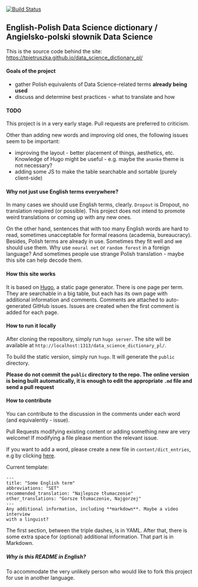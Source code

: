 [![Build Status](https://travis-ci.org/tpietruszka/data_science_dictionary_pl.svg?branch=master)](https://travis-ci.org/tpietruszka/data_science_dictionary_pl)

## English-Polish Data Science dictionary / Angielsko-polski słownik Data Science

This is the source code behind the site: https://tpietruszka.github.io/data_science_dictionary_pl/

#### Goals of the project

- gather Polish equivalents of Data Science-related terms **already being used**
- discuss and determine best practices - what to translate and how

#### TODO

This project is in a very early stage. Pull requests are preferred to criticism.

Other than adding new words and improving old ones, the following issues seem to
be important:

- improving the layout - better placement of things, aesthetics, etc. Knowledge
of Hugo might be useful - e.g. maybe the `ananke` theme is not necessary?
- adding some JS to make the table searchable and sortable (purely client-side)


#### Why not just use English terms everywhere?

In many cases we should use English terms, clearly. `Dropout` is Dropout, no
translation required (or possible). This project does not intend to promote
weird translations or coming up with any new ones.

On the other hand, sentences that with too many English words are hard to
read, sometimes unacceptable for formal reasons (academia, bureaucracy).
Besides, Polish terms are already in use. Sometimes they fit well and we should
use them. Why use `neural net` or `random forest` in a foreign language?
And sometimes people use strange Polish translation - maybe this site
can help decode them.


#### How this site works

It is based on [Hugo](https://gohugo.io/), a static page generator. There is
one page per term. They are searchable in a big table, but each has its own page
with additional information and comments. Comments are attached to
auto-generated GitHub issues. Issues are created when the first comment is
added for each page.

#### How to run it locally

After cloning the repository, simply run `hugo server`. The site will be
available at `http://localhost:1313/data_science_dictionary_pl/`.

To build the static version, simply run `hugo`. It will generate the `public`
directory.

**Please do not commit the `public` directory to the repo. The online version
is being built automatically, it is enough to edit the appropriate `.md` file
and send a pull request**

#### How to contribute

You can contribute to the discussion in the comments under each word
(and equivalently - issue).

Pull Requests modifying existing content or adding something new are very
welcome! If modifying a file please mention the relevant issue.

If you want to add a word, please create a new file in `content/dict_entries`,
e.g by clicking [here](https://github.com/tpietruszka/data_science_dictionary_pl/new/master/content/dict_entries).

Current template:
```
---
title: "Some English term"
abbreviations: "SET"
recommended_translation: "Najlepsze tłumaczenie"
other_translations: "Gorsze tłumaczenie, Najgorzej"
---
Any additional information, including **markdown**. Maybe a video interview
with a linguist?
```

The first section, between the triple dashes, is in YAML. After that, there
is some extra space for (optional) additional information. That part is in
Markdown.

##### Why is this README in English?

To accommodate the very unlikely person who would like to fork this project
for use in another language.
